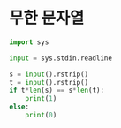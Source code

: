 # 무한 문자열

```python
import sys

input = sys.stdin.readline

s = input().rstrip()
t = input().rstrip()
if t*len(s) == s*len(t):
    print(1)
else:
    print(0)
```

